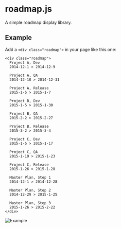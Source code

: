 roadmap.js
===========

A simple roadmap display library.

Example
-------

Add a `<div class="roadmap">` in your page like this one:

```
<div class="roadmap">
  Project A, Dev
  2014-12-1 > 2014-12-9

  Project A, QA
  2014-12-10 > 2014-12-31

  Project A, Release
  2015-1-5 > 2015-1-7

  Project B, Dev
  2015-1-5 > 2015-1-30

  Project B, QA
  2015-2-2 > 2015-2-27

  Project B, Release
  2015-3-2 > 2015-3-4

  Project C, Dev
  2015-1-5 > 2015-1-17

  Project C, QA
  2015-1-19 > 2015-1-23

  Project C, Release
  2015-1-26 > 2015-1-28

  Master Plan, Step 1
  2014-12-1 > 2014-12-28

  Master Plan, Step 2
  2014-12-29 > 2015-1-25

  Master Plan, Step 3
  2015-1-26 > 2015-2-22
</div>
```

![Example](exmaple.png)
